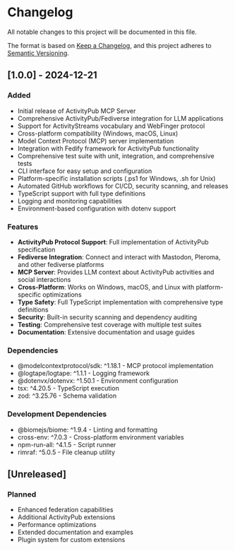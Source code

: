 # Changelog

All notable changes to this project will be documented in this file.

The format is based on [Keep a Changelog](https://keepachangelog.com/en/1.0.0/),
and this project adheres to [Semantic Versioning](https://semver.org/spec/v2.0.0.html).

## [1.0.0] - 2024-12-21

### Added
- Initial release of ActivityPub MCP Server
- Comprehensive ActivityPub/Fediverse integration for LLM applications
- Support for ActivityStreams vocabulary and WebFinger protocol
- Cross-platform compatibility (Windows, macOS, Linux)
- Model Context Protocol (MCP) server implementation
- Integration with Fedify framework for ActivityPub functionality
- Comprehensive test suite with unit, integration, and comprehensive tests
- CLI interface for easy setup and configuration
- Platform-specific installation scripts (.ps1 for Windows, .sh for Unix)
- Automated GitHub workflows for CI/CD, security scanning, and releases
- TypeScript support with full type definitions
- Logging and monitoring capabilities
- Environment-based configuration with dotenv support

### Features
- **ActivityPub Protocol Support**: Full implementation of ActivityPub specification
- **Fediverse Integration**: Connect and interact with Mastodon, Pleroma, and other fediverse platforms
- **MCP Server**: Provides LLM context about ActivityPub activities and social interactions
- **Cross-Platform**: Works on Windows, macOS, and Linux with platform-specific optimizations
- **Type Safety**: Full TypeScript implementation with comprehensive type definitions
- **Security**: Built-in security scanning and dependency auditing
- **Testing**: Comprehensive test coverage with multiple test suites
- **Documentation**: Extensive documentation and usage guides

### Dependencies
- @modelcontextprotocol/sdk: ^1.18.1 - MCP protocol implementation
- @logtape/logtape: ^1.1.1 - Logging framework
- @dotenvx/dotenvx: ^1.50.1 - Environment configuration
- tsx: ^4.20.5 - TypeScript execution
- zod: ^3.25.76 - Schema validation

### Development Dependencies
- @biomejs/biome: ^1.9.4 - Linting and formatting
- cross-env: ^7.0.3 - Cross-platform environment variables
- npm-run-all: ^4.1.5 - Script runner
- rimraf: ^5.0.5 - File cleanup utility

## [Unreleased]

### Planned
- Enhanced federation capabilities
- Additional ActivityPub extensions
- Performance optimizations
- Extended documentation and examples
- Plugin system for custom extensions
